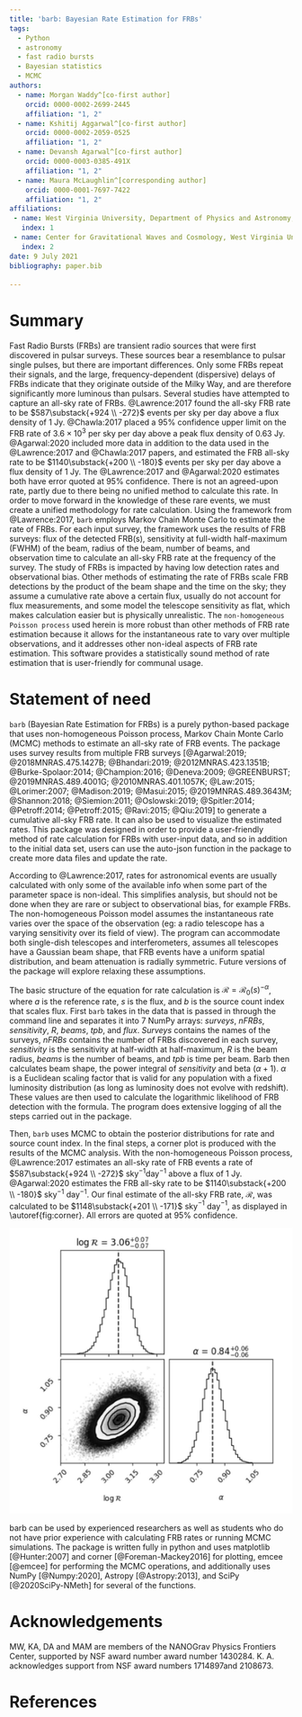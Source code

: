 ```yaml
---
title: 'barb: Bayesian Rate Estimation for FRBs'
tags:
  - Python
  - astronomy
  - fast radio bursts
  - Bayesian statistics
  - MCMC
authors:
  - name: Morgan Waddy^[co-first author]
    orcid: 0000-0002-2699-2445
    affiliation: "1, 2"
  - name: Kshitij Aggarwal^[co-first author]
    orcid: 0000-0002-2059-0525
    affiliation: "1, 2"
  - name: Devansh Agarwal^[co-first author]
    orcid: 0000-0003-0385-491X
    affiliation: "1, 2"
  - name: Maura McLaughlin^[corresponding author]
    orcid: 0000-0001-7697-7422
    affiliation: "1, 2"
affiliations:
 - name: West Virginia University, Department of Physics and Astronomy, P. O. Box 6315, Morgantown 26506, WV, USA
   index: 1
 - name: Center for Gravitational Waves and Cosmology, West Virginia University, Chestnut Ridge Research Building, Morgantown 26506, WV, USA
   index: 2
date: 9 July 2021
bibliography: paper.bib

---
```


# Summary
Fast Radio Bursts (FRBs) are transient radio sources that were first discovered in pulsar surveys. These sources bear a resemblance to pulsar single pulses, but there are important differences. Only some FRBs repeat their signals, and the large, frequency-dependent (dispersive) delays of FRBs indicate that they originate outside of the Milky Way, and are therefore significantly more luminous than pulsars. Several studies have attempted to capture an all-sky rate of FRBs. @Lawrence:2017 found the all-sky FRB rate to be $587\substack{+924 \\ -272}$ events per sky per day above a flux density of 1 Jy. @Chawla:2017 placed a 95% confidence upper limit on the FRB rate of $3.6 \times 10^3$ per sky per day above a peak flux density of 0.63 Jy. @Agarwal:2020 included more data in addition to the data used in the @Lawrence:2017 and @Chawla:2017 papers, and estimated the FRB all-sky rate to be $1140\substack{+200 \\ -180}$  events per sky per day above a flux density of 1 Jy. The @Lawrence:2017 and @Agarwal:2020 estimates both have error quoted at 95% confidence. There is not an agreed-upon rate, partly due to there being no unified method to calculate this rate. In order to move forward in the knowledge of these rare events, we must create a unified methodology for rate calculation. 
Using the framework from @Lawrence:2017, `barb` employs Markov Chain Monte Carlo to estimate the rate of FRBs. For each input survey, the framework uses the results of FRB surveys: flux of the detected FRB(s), sensitivity at full-width half-maximum (FWHM) of the beam, radius of the beam, number of beams, and observation time to calculate an all-sky FRB rate at the frequency of the survey.
The study of FRBs is impacted by having low detection rates and observational bias. Other methods of estimating the rate of FRBs scale FRB detections by the product of the beam shape and the time on the sky; they assume a cumulative rate above a certain flux, usually do not account for flux measurements, and some model the telescope sensitivity as flat, which makes calculation easier but is physically unrealistic. The ``non-homogeneous Poisson process`` used herein is more robust than other methods of FRB rate estimation because it allows for the instantaneous rate to vary over multiple observations, and it addresses other non-ideal aspects of FRB rate estimation. This software provides a statistically sound method of rate estimation that is user-friendly for communal usage.


# Statement of need

`barb` (Bayesian Rate Estimation for FRBs) is a purely python-based package that uses non-homogeneous Poisson process, Markov Chain Monte Carlo (MCMC) methods to estimate an all-sky rate of FRB events. The package uses survey results from multiple FRB surveys [@Agarwal:2019; @2018MNRAS.475.1427B; @Bhandari:2019; @2012MNRAS.423.1351B; @Burke-Spolaor:2014; @Champion:2016; @Deneva:2009; @GREENBURST; @2019MNRAS.489.4001G; @2010MNRAS.401.1057K; @Law:2015; @Lorimer:2007; @Madison:2019; @Masui:2015; @2019MNRAS.489.3643M; @Shannon:2018; @Siemion:2011; @Oslowski:2019; @Spitler:2014; @Petroff:2014; @Petroff:2015; @Ravi:2015; @Qiu:2019] to generate a cumulative all-sky FRB rate. It can also be used to visualize the estimated rates. This package was designed in order to provide a user-friendly method of rate calculation for FRBs with user-input data, and so in addition to the initial data set, users can use the auto-json function in the package to create more data files and update the rate.

According to @Lawrence:2017, rates for astronomical events are usually calculated with only some of the available info when some part of the parameter space is non-ideal. This simplifies analysis, but should not be done when they are rare or subject to observational bias, for example FRBs. The non-homogeneous Poisson model assumes the instantaneous rate varies over the space of the observation (eg: a radio telescope has a varying sensitivity over its field of view). The program can accommodate both single-dish telescopes and interferometers, assumes all telescopes have a Gaussian beam shape, that FRB events have a uniform spatial distribution, and beam attenuation is radially symmetric. Future versions of the package will explore relaxing these assumptions. 

The basic structure of the equation for rate calculation is $\mathcal{R} = \mathcal{R} _0(s)^{-\alpha}$, where $a$ is the reference rate, $s$ is the flux, and $b$ is the source count index that scales flux. First `barb` takes in the data that is passed in through the command line and separates it into 7 NumPy arrays: $surveys$, $nFRBs$, $sensitivity$, $R$, $beams$, $tpb$, and $flux$. $Surveys$ contains the names of the surveys, $nFRBs$ contains the number of FRBs discovered in each survey, $sensitivity$ is the sensitivity at half-width at half-maximum, $R$ is the beam radius, $beams$ is the number of beams, and $tpb$ is time per beam. Barb then calculates beam shape, the power integral of $sensitivity$ and beta ($\alpha + 1$). $\alpha$ is a Euclidean scaling factor that is valid for any population with a fixed luminosity distribution (as long as luminosity does not evolve with redshift). These values are then used to calculate the logarithmic likelihood of FRB detection with the formula. The program does extensive logging of all the steps carried out in the package. 

Then, `barb` uses MCMC to obtain the posterior distributions for rate and source count index. In the final steps, a corner plot is produced with the results of the MCMC analysis. With the non-homogeneous Poisson process, @Lawrence:2017 estimates an all-sky rate of FRB events a rate of $587\substack{+924 \\ -272}$ sky$^{-1}$day$^{-1}$ above a flux of 1 Jy. @Agarwal:2020 estimates the FRB all-sky rate to be $1140\substack{+200 \\ -180}$ sky$^{-1}$ day$^{-1}$. Our final estimate of the all-sky FRB rate, $\mathcal{R}$, was calculated to be $1148\substack{+201  \\ -171}$ sky$^{-1}$ day$^{-1}$, as displayed in \autoref{fig:corner}. All errors are quoted at 95% confidence.

![Corner plot displaying the one-dimensional projections of $\log(\mathcal{R})$ and $\alpha$, as well as a two-dimensional projection of the samples to show the covariances. The vertical dotted line represents the median, the contours are 1$\sigma$, 2$\sigma$, 3$\sigma$, etc. \label{fig:corner}](rates_mc.JPG)

barb can be used by experienced researchers as well as students who do not have prior experience with calculating FRB rates or running MCMC simulations. The package is written fully in python and uses matplotlib [@Hunter:2007] and corner [@Foreman-Mackey2016] for plotting, emcee [@emcee] for performing the MCMC operations, and additionally uses NumPy [@Numpy:2020], Astropy [@Astropy:2013], and SciPy [@2020SciPy-NMeth] for several of the functions.

# Acknowledgements

MW, KA, DA and MAM are members of the NANOGrav Physics Frontiers Center, supported by NSF award number award number 1430284. K. A. acknowledges support from NSF award numbers 1714897and 2108673.

# References

